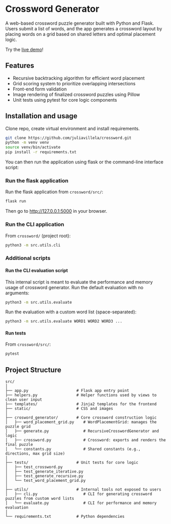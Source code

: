 # Crossword Generator

A web-based crossword puzzle generator built with Python and Flask.
Users submit a list of words, and the app generates a crossword layout by placing words on a grid based on shared letters and optimal placement logic.

Try the [live demo](https://crossword-ekp6.onrender.com/)!

## Features

- Recursive backtracking algorithm for efficient word placement
- Grid scoring system to prioritize overlapping intersections
- Front-end form validation
- Image rendering of finalized crossword puzzles using Pillow
- Unit tests using pytest for core logic components

## Installation and usage

Clone repo, create virtual environment and install requirements.

```bash
git clone https://github.com/juliavillela/crossword.git
python -m venv venv
source venv/bin/activate
pip install -r requirements.txt
```

You can then run the application using flask or the command-line interface script:

### Run the flask application
Run the flask application from `crossword/src/`:
```bash
flask run
```
Then go to http://127.0.0.1:5000 in your browser.

### Run the CLI application
From `crossword/` (project root):
```bash
python3 -m src.utils.cli
```

### Additional scripts

#### Run the CLI evaluation script
This internal script is meant to evaluate the performance and memory usage of crossword generator.
Run the default evaluation with no arguments:
```bash
python3 -m src.utils.evaluate
```
Run the evaluation with a custom word list (space-separated):
```bash
python3 -m src.utils.evaluate WORD1 WORD2 WORD3 ...
```

#### Run tests
From `crossword/src/`:
```bash
pytest
```

## Project Structure
```
src/
│
├── app.py                     # Flask app entry point
├── helpers.py                 # Helper functions used by views to clean user input
├── templates/                 # Jinja2 templates for the frontend
├── static/                    # CSS and images
│
├── crosword_generator/        # Core crossword construction logic
│   ├── word_placement_grid.py    # WordPlacementGrid: manages the puzzle grid
│   ├── generate.py               # RecursiveCrosswordGenerator and logic
│   ├── crossword.py              # Crossword: exports and renders the final puzzle
│   └── constants.py              # Shared constants (e.g., directions, max grid size)
│
├── tests/                     # Unit tests for core logic
│   ├── test_crossword.py
│   ├── test_generate_iterative.py
│   ├── test_generate_recursive.py
│   └── test_word_placement_grid.py
│
├── utils/                     # Internal tools not exposed to users
│   ├── cli.py                    # CLI for generating crossword puzzles from custom word lists
│   └── evaluate.py               # CLI for performance and memory evaluation
│
└── requirements.txt           # Python dependencies
```
